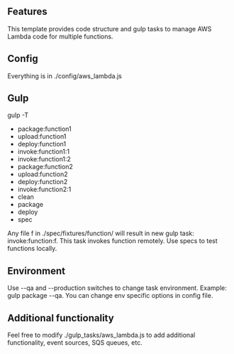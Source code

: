 ## Features

This template provides code structure and gulp tasks to manage AWS Lambda code for multiple functions.

## Config

Everything is in ./config/aws_lambda.js

## Gulp

gulp -T

- package:function1
- upload:function1
- deploy:function1
- invoke:function1:1
- invoke:function1:2
- package:function2
- upload:function2
- deploy:function2
- invoke:function2:1
- clean
- package
- deploy
- spec

Any file f in ./spec/fixtures/function/ will result in new gulp task: invoke:function:f. This task invokes function remotely.
Use specs to test functions locally.

## Environment

Use --qa and --production switches to change task environment. Example: gulp package --qa.
You can change env specific options in config file.

## Additional functionality

Feel free to modify ./gulp_tasks/aws_lambda.js to add additional functionality, event sources, SQS queues, etc.